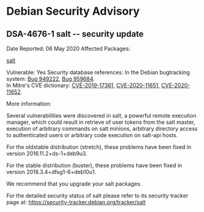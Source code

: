 
Debian Security Advisory
========================


DSA-4676-1 salt -- security update
----------------------------------



Date Reported:
06 May 2020
Affected Packages:

[salt](https://packages.debian.org/src:salt)

Vulnerable:
Yes
Security database references:
In the Debian bugtracking system: [Bug 949222](https://bugs.debian.org/cgi-bin/bugreport.cgi?bug=949222), [Bug 959684](https://bugs.debian.org/cgi-bin/bugreport.cgi?bug=959684).  
In Mitre's CVE dictionary: [CVE-2019-17361](https://security-tracker.debian.org/tracker/CVE-2019-17361), [CVE-2020-11651](https://security-tracker.debian.org/tracker/CVE-2020-11651), [CVE-2020-11652](https://security-tracker.debian.org/tracker/CVE-2020-11652).  

More information:

Several vulnerabilities were discovered in salt, a powerful remote
execution manager, which could result in retrieve of user tokens from
the salt master, execution of arbitrary commands on salt minions,
arbitrary directory access to authenticated users or arbitrary code
execution on salt-api hosts.


For the oldstable distribution (stretch), these problems have been fixed
in version 2016.11.2+ds-1+deb9u3.


For the stable distribution (buster), these problems have been fixed in
version 2018.3.4+dfsg1-6+deb10u1.


We recommend that you upgrade your salt packages.


For the detailed security status of salt please refer to its security
tracker page at:
<https://security-tracker.debian.org/tracker/salt>





